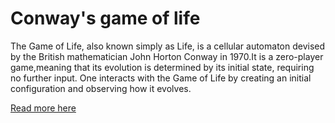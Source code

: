 # Conway's game of life

The Game of Life, also known simply as Life, is a cellular automaton devised by the British mathematician John Horton Conway in 1970.It is a zero-player game,meaning that its evolution is determined by its initial state, requiring no further input. One interacts with the Game of Life by creating an initial configuration and observing how it evolves.

[Read more here](https://en.wikipedia.org/wiki/Conway%27s_Game_of_Life)
